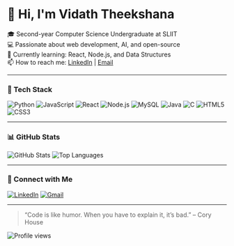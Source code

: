 # 👋 Hi, I'm Vidath Theekshana

🎓 Second-year Computer Science Undergraduate at SLIIT  
💻 Passionate about web development, AI, and open-source  
🌱 Currently learning: React, Node.js, and Data Structures  
📫 How to reach me: [LinkedIn](https://www.linkedin.com/in/vidath-theekshana-800b26347) | [Email](mailto:vidaththeekshana@gmail.com)

---

### 🚀 Tech Stack

![Python](https://img.shields.io/badge/-Python-333333?style=flat&logo=python)
![JavaScript](https://img.shields.io/badge/-JavaScript-333333?style=flat&logo=javascript)
![React](https://img.shields.io/badge/-React-333333?style=flat&logo=react)
![Node.js](https://img.shields.io/badge/-Node.js-333333?style=flat&logo=node.js)
![MySQL](https://img.shields.io/badge/-MySQL-333333?style=flat&logo=mysql)
![Java](https://img.shields.io/badge/-Java-333333?style=flat&logo=java)
![C](https://img.shields.io/badge/-C-333333?style=flat&logo=c)
![HTML5](https://img.shields.io/badge/-HTML-333333?style=flat&logo=html)
![CSS3](https://img.shields.io/badge/-CSS-333333?style=flat&logo=css)

---

### 📊 GitHub Stats

![GitHub Stats](https://github-readme-stats.vercel.app/api?username=IT23398184&show_icons=true&theme=tokyonight)
![Top Languages](https://github-readme-stats.vercel.app/api/top-langs/?username=IT23398184&layout=compact&theme=tokyonight)

---

### 🔗 Connect with Me

[![LinkedIn](https://img.shields.io/badge/-LinkedIn-blue?style=flat&logo=linkedin&logoColor=white)](https://www.linkedin.com/in/vidath-theekshana-800b26347)
[![Gmail](https://img.shields.io/badge/-Gmail-D14836?style=flat&logo=gmail&logoColor=white)](mailto:vidaththeekshana@gmail.com)

---

> “Code is like humor. When you have to explain it, it’s bad.” – Cory House

![Profile views](https://komarev.com/ghpvc/?username=IT23398184&color=blue)
